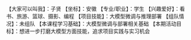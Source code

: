 【大家可以叫我】：子贤
【坐标】：安徽
【专业/职业】：学生
【兴趣爱好】：看书、旅游、篮球、摄影、编程
【项目技能】：大模型微调与推理部署
【组队情况】：未组队
【本课程学习基础】：大模型微调与部署相关基础
【本期活动目标】：想进一步打磨大模型方面技能，追求项目实践与实习机会